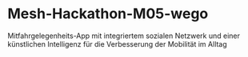 # Mesh-Hackathon-M05-wego
Mitfahrgelegenheits-App mit integriertem sozialen Netzwerk und einer künstlichen Intelligenz für die Verbesserung der Mobilität im Alltag

